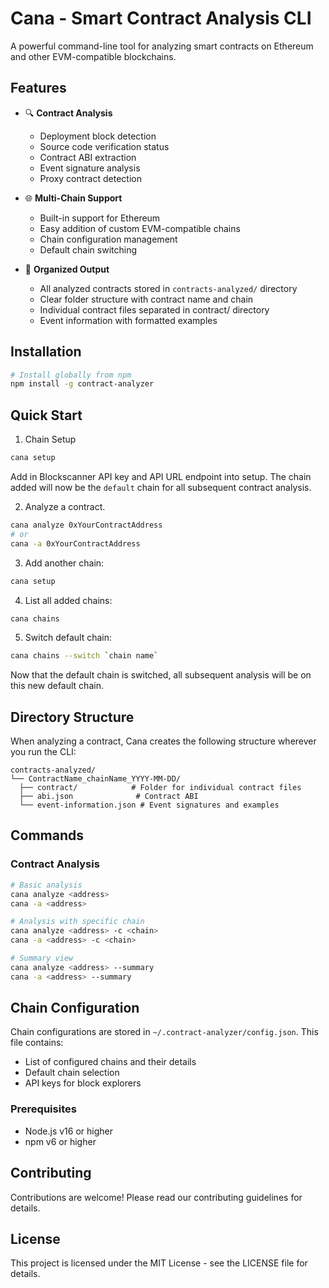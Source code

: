 # Cana - Smart Contract Analysis CLI

A powerful command-line tool for analyzing smart contracts on Ethereum and other EVM-compatible blockchains.

## Features

- 🔍 **Contract Analysis**
  - Deployment block detection
  - Source code verification status
  - Contract ABI extraction
  - Event signature analysis
  - Proxy contract detection
  
- 🌐 **Multi-Chain Support**
  - Built-in support for Ethereum
  - Easy addition of custom EVM-compatible chains
  - Chain configuration management
  - Default chain switching
  
- 📁 **Organized Output**
  - All analyzed contracts stored in `contracts-analyzed/` directory
  - Clear folder structure with contract name and chain
  - Individual contract files separated in contract/ directory
  - Event information with formatted examples

## Installation

```bash
# Install globally from npm
npm install -g contract-analyzer
```

## Quick Start

1. Chain Setup
```bash
cana setup
```
Add in Blockscanner API key and API URL endpoint into setup. The chain added will now be the `default` chain for all subsequent contract analysis. 

2. Analyze a contract.
```bash
cana analyze 0xYourContractAddress
# or
cana -a 0xYourContractAddress
```

3. Add another chain:
```bash
cana setup
```

4. List all added chains:
```bash
cana chains
```

5. Switch default chain:
```bash
cana chains --switch `chain name` 
```

Now that the default chain is switched, all subsequent analysis will be on this new default chain.

## Directory Structure

When analyzing a contract, Cana creates the following structure wherever you run the CLI:
```
contracts-analyzed/
└── ContractName_chainName_YYYY-MM-DD/
  ├── contract/            # Folder for individual contract files
  ├── abi.json              # Contract ABI
  └── event-information.json # Event signatures and examples
```

## Commands

### Contract Analysis
```bash
# Basic analysis
cana analyze <address>
cana -a <address>

# Analysis with specific chain
cana analyze <address> -c <chain>
cana -a <address> -c <chain>

# Summary view
cana analyze <address> --summary
cana -a <address> --summary
```

## Chain Configuration

Chain configurations are stored in `~/.contract-analyzer/config.json`. This file contains:

- List of configured chains and their details
- Default chain selection
- API keys for block explorers

### Prerequisites

- Node.js v16 or higher
- npm v6 or higher

## Contributing

Contributions are welcome! Please read our contributing guidelines for details.

## License

This project is licensed under the MIT License - see the LICENSE file for details.